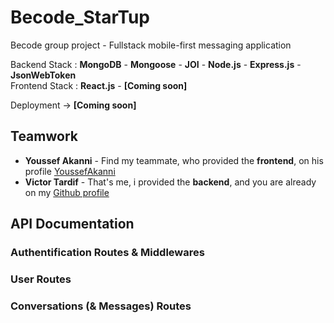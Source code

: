 # Becode_StarTup

Becode group project - Fullstack mobile-first messaging application

Backend Stack : **MongoDB** - **Mongoose** - **JOI** - **Node.js** - **Express.js** - **JsonWebToken**  
Frontend Stack : **React.js** - **[Coming soon]**

Deployment -> []() **[Coming soon]**

## Teamwork

- **Youssef Akanni** - Find my teammate, who provided the **frontend**, on his profile [YoussefAkanni](https://github.com/YoussefAkanni)
- **Victor Tardif** - That's me, i provided the **backend**, and you are already on my [Github profile](https://github.com/VictorT-GitHub)

## API Documentation

### Authentification Routes & Middlewares

### User Routes

### Conversations (& Messages) Routes
